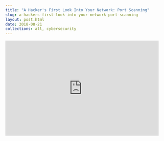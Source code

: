 ```yaml
---
title: "A Hacker's First Look Into Your Network: Port Scanning"
slug: a-hackers-first-look-into-your-network-port-scanning
layout: post.html
date: 2018-08-21
collections: all, cybersecurity
---
```


<iframe src="https://docs.google.com/presentation/d/e/2PACX-1vTWbcmEbxkRL7LM0SIYbYAVlS_HU4RCm6OJGQ1kjfwmj5hvvn7EyITT6R0YmKUH-pPpqlZ1l4ADOSEZ/embed?start=false&loop=false&delayms=3000" frameborder="0" width="480" height="299" allowfullscreen="true" mozallowfullscreen="true" webkitallowfullscreen="true"></iframe>
